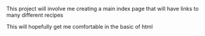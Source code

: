 <p>This project will involve me creating a main index page that will have links to many different recipes</p>

<p>This will hopefully get me comfortable in the basic of html</p>
